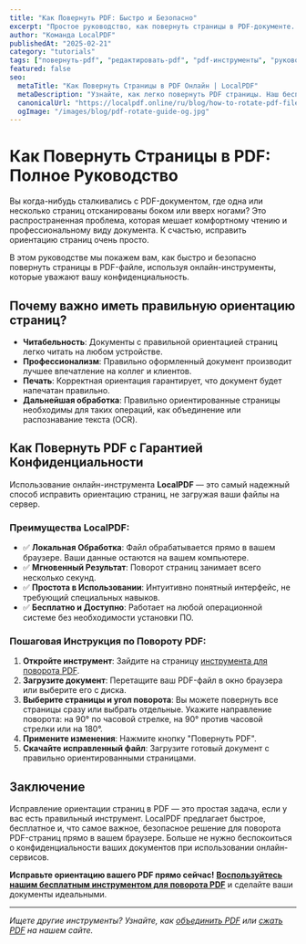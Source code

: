 ```yaml
---
title: "Как Повернуть PDF: Быстро и Безопасно"
excerpt: "Простое руководство, как повернуть страницы в PDF-документе. Исправьте неправильную ориентацию страниц онлайн, бесплатно и с полной конфиденциальностью."
author: "Команда LocalPDF"
publishedAt: "2025-02-21"
category: "tutorials"
tags: ["повернуть-pdf", "редактировать-pdf", "pdf-инструменты", "руководство"]
featured: false
seo:
  metaTitle: "Как Повернуть Страницы в PDF Онлайн | LocalPDF"
  metaDescription: "Узнайте, как легко повернуть PDF страницы. Наш бесплатный онлайн-инструмент позволяет исправлять ориентацию документов с гарантией конфиденциальности."
  canonicalUrl: "https://localpdf.online/ru/blog/how-to-rotate-pdf-files"
  ogImage: "/images/blog/pdf-rotate-guide-og.jpg"
---
```


# Как Повернуть Страницы в PDF: Полное Руководство

Вы когда-нибудь сталкивались с PDF-документом, где одна или несколько страниц отсканированы боком или вверх ногами? Это распространенная проблема, которая мешает комфортному чтению и профессиональному виду документа. К счастью, исправить ориентацию страниц очень просто.

В этом руководстве мы покажем вам, как быстро и безопасно повернуть страницы в PDF-файле, используя онлайн-инструменты, которые уважают вашу конфиденциальность.

## Почему важно иметь правильную ориентацию страниц?

-   **Читабельность**: Документы с правильной ориентацией страниц легко читать на любом устройстве.
-   **Профессионализм**: Правильно оформленный документ производит лучшее впечатление на коллег и клиентов.
-   **Печать**: Корректная ориентация гарантирует, что документ будет напечатан правильно.
-   **Дальнейшая обработка**: Правильно ориентированные страницы необходимы для таких операций, как объединение или распознавание текста (OCR).

## Как Повернуть PDF с Гарантией Конфиденциальности

Использование онлайн-инструмента **LocalPDF** — это самый надежный способ исправить ориентацию страниц, не загружая ваши файлы на сервер.

### Преимущества LocalPDF:

-   ✅ **Локальная Обработка**: Файл обрабатывается прямо в вашем браузере. Ваши данные остаются на вашем компьютере.
-   ✅ **Мгновенный Результат**: Поворот страниц занимает всего несколько секунд.
-   ✅ **Простота в Использовании**: Интуитивно понятный интерфейс, не требующий специальных навыков.
-   ✅ **Бесплатно и Доступно**: Работает на любой операционной системе без необходимости установки ПО.

### Пошаговая Инструкция по Повороту PDF:

1.  **Откройте инструмент**: Зайдите на страницу [инструмента для поворота PDF](/ru/rotate-pdf).
2.  **Загрузите документ**: Перетащите ваш PDF-файл в окно браузера или выберите его с диска.
3.  **Выберите страницы и угол поворота**: Вы можете повернуть все страницы сразу или выбрать отдельные. Укажите направление поворота: на 90° по часовой стрелке, на 90° против часовой стрелки или на 180°.
4.  **Примените изменения**: Нажмите кнопку "Повернуть PDF".
5.  **Скачайте исправленный файл**: Загрузите готовый документ с правильно ориентированными страницами.

## Заключение

Исправление ориентации страниц в PDF — это простая задача, если у вас есть правильный инструмент. LocalPDF предлагает быстрое, бесплатное и, что самое важное, безопасное решение для поворота PDF-страниц прямо в вашем браузере. Больше не нужно беспокоиться о конфиденциальности ваших документов при использовании онлайн-сервисов.

**Исправьте ориентацию вашего PDF прямо сейчас!** **[Воспользуйтесь нашим бесплатным инструментом для поворота PDF](/ru/rotate-pdf)** и сделайте ваши документы идеальными.

---

*Ищете другие инструменты? Узнайте, как [объединить PDF](/ru/merge-pdf) или [сжать PDF](/ru/compress-pdf) на нашем сайте.*
